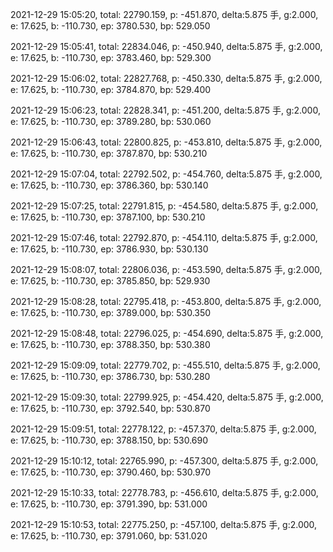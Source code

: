 2021-12-29 15:05:20, total: 22790.159, p: -451.870, delta:5.875 手, g:2.000, e: 17.625, b: -110.730, ep: 3780.530, bp: 529.050

2021-12-29 15:05:41, total: 22834.046, p: -450.940, delta:5.875 手, g:2.000, e: 17.625, b: -110.730, ep: 3783.460, bp: 529.300

2021-12-29 15:06:02, total: 22827.768, p: -450.330, delta:5.875 手, g:2.000, e: 17.625, b: -110.730, ep: 3784.870, bp: 529.400

2021-12-29 15:06:23, total: 22828.341, p: -451.200, delta:5.875 手, g:2.000, e: 17.625, b: -110.730, ep: 3789.280, bp: 530.060

2021-12-29 15:06:43, total: 22800.825, p: -453.810, delta:5.875 手, g:2.000, e: 17.625, b: -110.730, ep: 3787.870, bp: 530.210

2021-12-29 15:07:04, total: 22792.502, p: -454.760, delta:5.875 手, g:2.000, e: 17.625, b: -110.730, ep: 3786.360, bp: 530.140

2021-12-29 15:07:25, total: 22791.815, p: -454.580, delta:5.875 手, g:2.000, e: 17.625, b: -110.730, ep: 3787.100, bp: 530.210

2021-12-29 15:07:46, total: 22792.870, p: -454.110, delta:5.875 手, g:2.000, e: 17.625, b: -110.730, ep: 3786.930, bp: 530.130

2021-12-29 15:08:07, total: 22806.036, p: -453.590, delta:5.875 手, g:2.000, e: 17.625, b: -110.730, ep: 3785.850, bp: 529.930

2021-12-29 15:08:28, total: 22795.418, p: -453.800, delta:5.875 手, g:2.000, e: 17.625, b: -110.730, ep: 3789.000, bp: 530.350

2021-12-29 15:08:48, total: 22796.025, p: -454.690, delta:5.875 手, g:2.000, e: 17.625, b: -110.730, ep: 3788.350, bp: 530.380

2021-12-29 15:09:09, total: 22779.702, p: -455.510, delta:5.875 手, g:2.000, e: 17.625, b: -110.730, ep: 3786.730, bp: 530.280

2021-12-29 15:09:30, total: 22799.925, p: -454.420, delta:5.875 手, g:2.000, e: 17.625, b: -110.730, ep: 3792.540, bp: 530.870

2021-12-29 15:09:51, total: 22778.122, p: -457.370, delta:5.875 手, g:2.000, e: 17.625, b: -110.730, ep: 3788.150, bp: 530.690

2021-12-29 15:10:12, total: 22765.990, p: -457.300, delta:5.875 手, g:2.000, e: 17.625, b: -110.730, ep: 3790.460, bp: 530.970

2021-12-29 15:10:33, total: 22778.783, p: -456.610, delta:5.875 手, g:2.000, e: 17.625, b: -110.730, ep: 3791.390, bp: 531.000

2021-12-29 15:10:53, total: 22775.250, p: -457.100, delta:5.875 手, g:2.000, e: 17.625, b: -110.730, ep: 3791.060, bp: 531.020